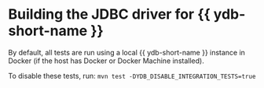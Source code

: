 # Building the JDBC driver for {{ ydb-short-name }}

By default, all tests are run using a local {{ ydb-short-name }} instance in Docker (if the host has Docker or Docker Machine installed).

To disable these tests, run: `mvn test -DYDB_DISABLE_INTEGRATION_TESTS=true`